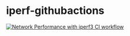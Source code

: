 # iperf-githubactions
[![Network Performance with iperf3 CI workflow](https://github.com/githubfoam/iperf-githubactions/actions/workflows/iperf3-wf.yml/badge.svg?branch=main)](https://github.com/githubfoam/iperf-githubactions/actions/workflows/iperf3-wf.yml)
